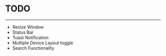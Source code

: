 # TODO
---------

* Resize Window
* Status Bar
* Toast Notification
* Multiple Device Layout toggle
* Search Functionality
